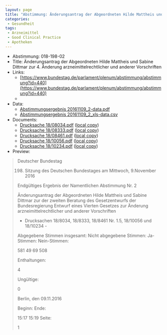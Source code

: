 ```yaml
---
layout: page
title: "Abstimmung: Änderungsantrag der Abgeordneten Hilde Mattheis und Sabine Dittmar zur 4. Änderung arzneimittelrechtlicher und anderer Vorschriften"
categories:
 - Gesundheit
tags:
 - Arzneimittel
 - Good Clinical Practice
 - Apotheken
---
```


* Abstimmung: 018-198-02
* Title: Änderungsantrag der Abgeordneten Hilde Mattheis und Sabine Dittmar zur 4. Änderung arzneimittelrechtlicher und anderer Vorschriften
* Links: 
    * [https://www.bundestag.de/parlament/plenum/abstimmung/abstimmung?id=440](https://www.bundestag.de/parlament/plenum/abstimmung/abstimmung?id=440)
    * 
* Data: 
    * [Abstimmungsergebnis 20161109_2-data.pdf](/res/abstimmungsliste/20161109_2-data.pdf)
    * [Abstimmungsergebnis 20161109_2_xls-data.csv](/res/abstimmungsliste/analyses/20161109_2_xls-data.csv)
* Documents: 
    * [Drucksache 18/08034.pdf](http://dip21.bundestag.de/dip21/btd/18/080/1808034.pdf) ([local copy](/res/abstimmungsdaten/018-198-02/1808034.pdf))
    * [Drucksache 18/08333.pdf](http://dip21.bundestag.de/dip21/btd/18/083/1808333.pdf) ([local copy](/res/abstimmungsdaten/018-198-02/1808333.pdf))
    * [Drucksache 18/08461.pdf](http://dip21.bundestag.de/dip21/btd/18/084/1808461.pdf) ([local copy](/res/abstimmungsdaten/018-198-02/1808461.pdf))
    * [Drucksache 18/10056.pdf](http://dip21.bundestag.de/dip21/btd/18/100/1810056.pdf) ([local copy](/res/abstimmungsdaten/018-198-02/1810056.pdf))
    * [Drucksache 18/10234.pdf](http://dip21.bundestag.de/dip21/btd/18/102/1810234.pdf) ([local copy](/res/abstimmungsdaten/018-198-02/1810234.pdf))
* Preview: 
> Deutscher Bundestag
> 
> 198. Sitzung des Deutschen Bundestages
> am Mittwoch, 9.November 2016
> 
> Endgültiges Ergebnis der Namentlichen Abstimmung Nr. 2
> 
> Änderungsantrag der Abgeordneten Hilde Mattheis und Sabine Dittmar
> zur der zweiten Beratung des Gesetzentwurfs der Bundesregierung
> Entwurf eines Vierten Gesetzes zur Änderung arzneimittelrechtlicher und anderer
> Vorschriften
> - Drucksachen 18/8034, 18/8333, 18/8461 Nr. 1.5, 18/10056 und 18/10234 -
> 
> Abgegebene Stimmen insgesamt:
> Nicht abgegebene Stimmen:
> Ja-Stimmen:
> Nein-Stimmen:
> 
> 581
> 49
> 69
> 508
> 
> Enthaltungen:
> 
> 4
> 
> Ungültige:
> 
> 0
> 
> Berlin, den 09.11.2016
> 
> Beginn:
> Ende:
> 
> 15:17
> 15:19
> Seite:
> 
> 1
> 
> 
